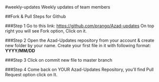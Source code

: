 #weekly-updates
Weekly updates of team members




##Fork & Pull Steps for Github

###Step 1
Go to this link: https://github.com/prango/Azad-updates
On top right you will see Fork option, Click on it.

###Step 2
Open the Azad-Updates repository from your account & create new folder by your name.
Create your first file in it with following format: **YYYY/MM/DD**

###Step 3
Click on commit new file to master branch

###Step 4
Come back on YOUR Azad-Updates Repository, you'll find Pull Request option click on It.
